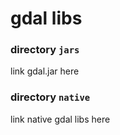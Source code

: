 gdal libs
========


### directory `jars`
link gdal.jar here

### directory `native`
link native gdal libs here